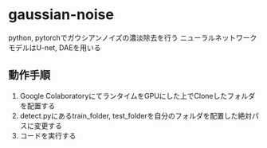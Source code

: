 # gaussian-noise
python, pytorchでガウシアンノイズの濃淡除去を行う
ニューラルネットワークモデルはU-net, DAEを用いる

## 動作手順
1. Google ColaboratoryにてランタイムをGPUにした上でCloneしたフォルダを配置する
2. detect.pyにあるtrain_folder, test_folderを自分のフォルダを配置した絶対パスに変更する
3. コードを実行する


